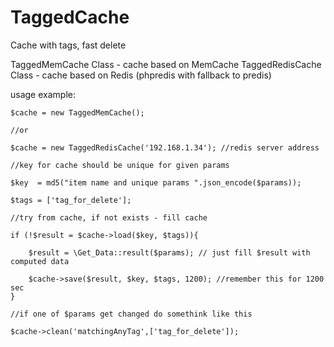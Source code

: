 TaggedCache
==============
Cache with tags, fast delete

TaggedMemCache Class - cache based on MemCache
TaggedRedisCache Class - cache based on Redis (phpredis with fallback to predis)

usage example: 

    $cache = new TaggedMemCache();
    
    //or
    
    $cache = new TaggedRedisCache('192.168.1.34'); //redis server address
    
    //key for cache should be unique for given params
    
    $key  = md5("item name and unique params ".json_encode($params));
    
    $tags = ['tag_for_delete'];
    
    //try from cache, if not exists - fill cache
    
    if (!$result = $cache->load($key, $tags)){
    
        $result = \Get_Data::result($params); // just fill $result with computed data
    
        $cache->save($result, $key, $tags, 1200); //remember this for 1200 sec
    }
    
    //if one of $params get changed do somethink like this
    
    $cache->clean('matchingAnyTag',['tag_for_delete']);
